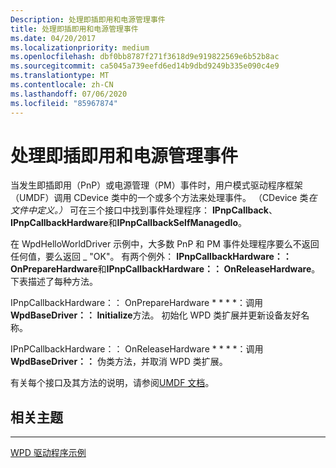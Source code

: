 ```yaml
---
Description: 处理即插即用和电源管理事件
title: 处理即插即用和电源管理事件
ms.date: 04/20/2017
ms.localizationpriority: medium
ms.openlocfilehash: dbf0bb8787f271f3618d9e919822569e6b52b8ac
ms.sourcegitcommit: ca5045a739eefd6ed14b9dbd9249b335e090c4e9
ms.translationtype: MT
ms.contentlocale: zh-CN
ms.lasthandoff: 07/06/2020
ms.locfileid: "85967874"
---
```

# <a name="handling-plug-and-play-and-power-management-events"></a>处理即插即用和电源管理事件


当发生即插即用（PnP）或电源管理（PM）事件时，用户模式驱动程序框架（UMDF）调用 CDevice 类中的一个或多个方法来处理事件。 （CDevice 类*在文件中定义。）* 可在三个接口中找到事件处理程序： **IPnpCallback**、 **IPnpCallbackHardware**和**IPnpCallbackSelfManagedIo**。

在 WpdHelloWorldDriver 示例中，大多数 PnP 和 PM 事件处理程序要么不返回任何值，要么返回 \_ "OK"。 有两个例外： **IPnpCallbackHardware：： OnPrepareHardware**和**IPnpCallbackHardware：： OnReleaseHardware**。 下表描述了每种方法。

IPnpCallbackHardware：： OnPrepareHardware * * * *：调用**WpdBaseDriver：： Initialize**方法。 初始化 WPD 类扩展并更新设备友好名称。

IPnPCallbackHardware：： OnReleaseHardware * * * *：调用**WpdBaseDriver：：** 伪类方法，并取消 WPD 类扩展。


 

有关每个接口及其方法的说明，请参阅[UMDF 文档](https://go.microsoft.com/fwlink/p/?linkid=153678)。

## <a name="span-idrelated_topicsspanrelated-topics"></a><span id="related_topics"></span>相关主题


****
[WPD 驱动程序示例](the-wpd-driver-samples.md)

 

 





